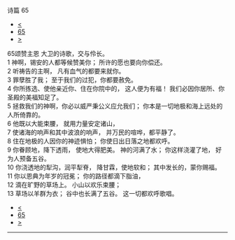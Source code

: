 ﻿





 诗篇 65




* [<](bible/PSA064.md)
* [65](bible/PSA.md)
* [>](bible/PSA066.md)



 
65颂赞主恩 大卫的诗歌，交与伶长。  
1 神啊，锡安的人都等候赞美你； 所许的愿也要向你偿还。  
2 听祷告的主啊， 凡有血气的都要来就你。  
3 罪孽胜了我； 至于我们的过犯，你都要赦免。  
4 你所拣选、使他亲近你、住在你院中的， 这人便为有福！ 我们必因你居所、你圣殿的美福知足了。     
5 拯救我们的神啊，你必以威严秉公义应允我们； 你本是一切地极和海上远处的人所倚靠的。  
6 他既以大能束腰， 就用力量安定诸山，  
7 使诸海的响声和其中波浪的响声， 并万民的喧哗，都平静了。  
8 住在地极的人因你的神迹惧怕； 你使日出日落之地都欢呼。     
9 你眷顾地，降下透雨， 使地大得肥美。 神的河满了水； 你这样浇灌了地， 好为人预备五谷。  
10 你浇透地的犁沟，润平犁脊， 降甘霖，使地软和； 其中发长的，蒙你赐福。  
11 你以恩典为年岁的冠冕； 你的路径都滴下脂油，  
12 滴在旷野的草场上。 小山以欢乐束腰；  
13 草场以羊群为衣； 谷中也长满了五谷。 这一切都欢呼歌唱。 
* [<](bible/PSA064.md)
* [65](bible/PSA.md)
* [>](bible/PSA066.md)





---









